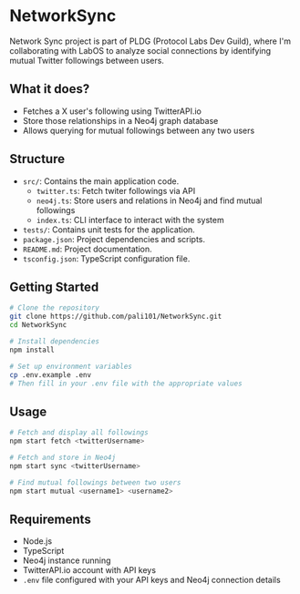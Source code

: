 # NetworkSync

Network Sync project is part of PLDG (Protocol Labs Dev Guild), where I'm collaborating with LabOS to analyze social connections by identifying mutual Twitter followings between users.

## What it does?
- Fetches a X user's following using TwitterAPI.io
- Store those relationships in a Neo4j graph database
- Allows querying for mutual followings between any two users

## Structure
- `src/`: Contains the main application code.
    - `twitter.ts`: Fetch twiter followings via API
    - `neo4j.ts`: Store users and relations in Neo4j and find mutual followings
    - `index.ts`: CLI interface to interact with the system
- `tests/`: Contains unit tests for the application.
- `package.json`: Project dependencies and scripts.
- `README.md`: Project documentation.
- `tsconfig.json`: TypeScript configuration file.

## Getting Started

```bash
# Clone the repository
git clone https://github.com/pali101/NetworkSync.git
cd NetworkSync

# Install dependencies
npm install

# Set up environment variables
cp .env.example .env
# Then fill in your .env file with the appropriate values
```

## Usage

```bash
# Fetch and display all followings
npm start fetch <twitterUsername>

# Fetch and store in Neo4j
npm start sync <twitterUsername>

# Find mutual followings between two users
npm start mutual <username1> <username2>
```

## Requirements

- Node.js
- TypeScript
- Neo4j instance running
- TwitterAPI.io account with API keys
- `.env` file configured with your API keys and Neo4j connection details